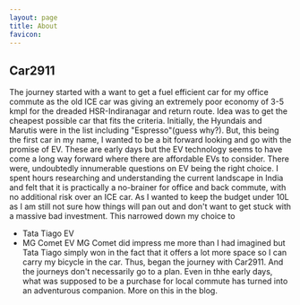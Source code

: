```yaml
---
layout: page
title: About
favicon: 
---
```


## Car2911
The journey started with a want to get a fuel efficient car for my office commute as the old ICE car was giving an extremely poor economy of 3-5 kmpl for  the dreaded HSR-Indiranagar and return route.
Idea was to get the cheapest possible car that fits the criteria. Initially, the Hyundais and Marutis were in the list including "Espresso"(guess why?).
But, this being the first car in my name, I wanted to be a bit forward looking and go with the promise of EV. These are early days but the EV technology seems to have come a long way forward where there are affordable EVs to consider. There were, undoubtedly innumerable questions on EV being the right choice. I spent hours researching and understanding the current landscape in India and felt that it is practically a no-brainer for office and back commute, with no additional risk over an ICE car.
As I wanted to keep the budget under 10L as I am still not sure how things will pan out and don't want to get stuck with a massive bad investment. This narrowed down my choice to
* Tata Tiago EV
* MG Comet EV
MG Comet did impress me more than I had imagined but Tata Tiago simply won in the fact that it offers a lot more space so I can carry my bicycle in the car.
Thus, began the journey with Car2911. And the journeys don't necessarily go to a plan. Even in thhe early days, what was supposed to be a purchase for local commute has turned into an adventurous companion. More on this in the blog.